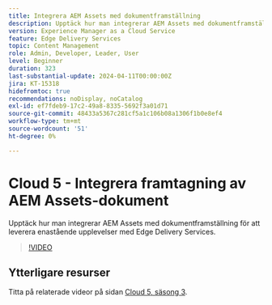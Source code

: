```yaml
---
title: Integrera AEM Assets med dokumentframställning
description: Upptäck hur man integrerar AEM Assets med dokumentframställning.
version: Experience Manager as a Cloud Service
feature: Edge Delivery Services
topic: Content Management
role: Admin, Developer, Leader, User
level: Beginner
duration: 323
last-substantial-update: 2024-04-11T00:00:00Z
jira: KT-15318
hidefromtoc: true
recommendations: noDisplay, noCatalog
exl-id: ef7fdeb9-17c2-49a8-8335-5692f3a01d71
source-git-commit: 48433a5367c281cf5a1c106b08a1306f1b0e8ef4
workflow-type: tm+mt
source-wordcount: '51'
ht-degree: 0%

---
```


# Cloud 5 - Integrera framtagning av AEM Assets-dokument

Upptäck hur man integrerar AEM Assets med dokumentframställning för att leverera enastående upplevelser med Edge Delivery Services.

>[!VIDEO](https://video.tv.adobe.com/v/3448944/?quality=12&learn=on&captions=swe)


## Ytterligare resurser

Titta på relaterade videor på sidan [Cloud 5, säsong 3](../cloud5-season-3.md).
